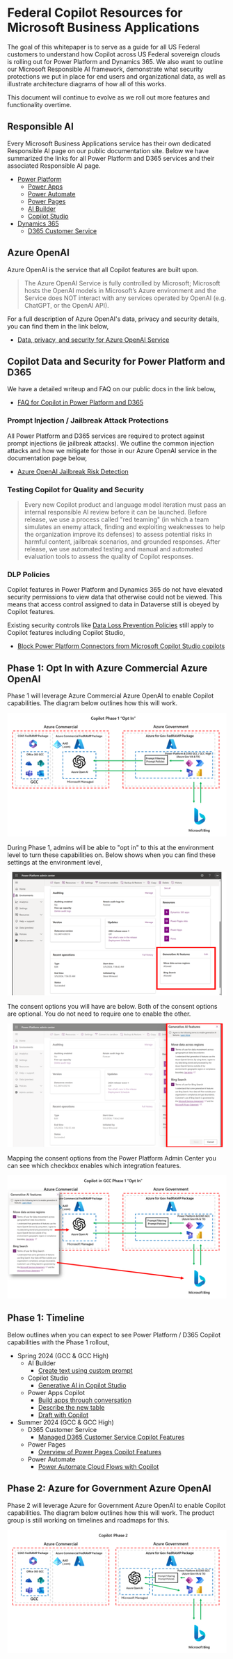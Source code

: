 # Federal Copilot Resources for Microsoft Business Applications
The goal of this whitepaper is to serve as a guide for all US Federal customers to understand how Copilot across US Federal sovereign clouds is rolling out for Power Platform and Dynamics 365.  We also want to outline our Microsoft Responsible AI framework, demonstrate what security protections we put in place for end users and organizational data, as well as illustrate architecture diagrams of how all of this works.  

This document will continue to evolve as we roll out more features and functionality overtime.

## Responsible AI
Every Microsoft Business Applications service has their own dedicated Responsible AI page on our public documentation site.  Below we have summarized the links for all Power Platform and D365 services and their associated Responsible AI page.

* [Power Platform](https://learn.microsoft.com/en-us/power-platform/responsible-ai-overview)
  * [Power Apps](https://learn.microsoft.com/en-us/power-apps/maker/common/responsible-ai-overview/)
  * [Power Automate](https://learn.microsoft.com/en-us/power-automate/responsible-ai-overview/)
  * [Power Pages](https://learn.microsoft.com/en-us/power-pages/responsible-ai-overview/)
  * [AI Builder](https://learn.microsoft.com/en-us/ai-builder/responsible-ai-overview)
  * [Copilot Studio](https://learn.microsoft.com/en-us/microsoft-copilot-studio/responsible-ai-overview)
* [Dynamics 365](https://learn.microsoft.com/en-us/dynamics365/responsible-ai-overview)
  * [D365 Customer Service](https://learn.microsoft.com/en-us/dynamics365/customer-service/implement/responsible-ai-overview)
 
## Azure OpenAI
Azure OpenAI is the service that all Copilot features are built upon. 

> The Azure OpenAI Service is fully controlled by Microsoft; Microsoft hosts the OpenAI models in Microsoft’s Azure environment and the Service does NOT interact with any services operated by OpenAI (e.g. ChatGPT, or the OpenAI API).

For a full description of Azure OpenAI's data, privacy and security details, you can find them in the link below,

* [Data, privacy, and security for Azure OpenAI Service](https://learn.microsoft.com/en-us/legal/cognitive-services/openai/data-privacy)

## Copilot Data and Security for Power Platform and D365
We have a detailed writeup and FAQ on our public docs in the link below,

* [FAQ for Copilot in Power Platform and D365](https://learn.microsoft.com/en-us/power-platform/faqs-copilot-data-security-privacy)

### Prompt Injection / Jailbreak Attack Protections
All Power Platform and D365 services are required to protect against prompt injections (ie jailbreak attacks).  We outline the common injection attacks and how we mitigate for those in our Azure OpenAI service in the documentation page below,

* [Azure OpenAI Jailbreak Risk Detection](https://learn.microsoft.com/en-us/azure/ai-services/content-safety/concepts/jailbreak-detection)

### Testing Copilot for Quality and Security
> Every new Copilot product and language model iteration must pass an internal responsible AI review before it can be launched. Before release, we use a process called "red teaming" (in which a team simulates an enemy attack, finding and exploiting weaknesses to help the organization improve its defenses) to assess potential risks in harmful content, jailbreak scenarios, and grounded responses. After release, we use automated testing and manual and automated evaluation tools to assess the quality of Copilot responses.

### DLP Policies
Copilot features in Power Platform and Dynamics 365 do not have elevated security permissions to view data that otherwise could not be viewed.  This means that access control assigned to data in Dataverse still is obeyed by Copilot features.

Existing security controls like [Data Loss Prevention Policies](https://learn.microsoft.com/en-us/power-platform/admin/wp-data-loss-prevention) still apply to Copilot features including Copilot Studio,

* [Block Power Platform Connectors from Microsoft Copilot Studio copilots](https://learn.microsoft.com/en-us/microsoft-copilot-studio/dlp-example-4?tabs=webapp)

## Phase 1: Opt In with Azure Commercial Azure OpenAI
Phase 1 will leverage Azure Commercial Azure OpenAI to enable Copilot capabilities.  The diagram below outlines how this will work.

![Copilot Opt In Architecture](images/CopilotPhase1Architecture.png)

During Phase 1, admins will be able to "opt in" to this at the environment level to turn these capabilities on.  Below shows when you can find these settings at the environment level,

![Power Platform Admin Center GenAI Controls](images/GenAI_OptIn_Overview_01.png)

The consent options you will have are below.  Both of the consent options are optional.  You do not need to require one to enable the other.

![Power Platform Admin Center GenAI Consent Options](images/GenAI_OptIn_Overview_02.png)

Mapping the consent options from the Power Platform Admin Center you can see which checkbox enables which integration features.

![Power Platform Admin Center GenAI Consent Options](images/GenAI_OptIn_Overview_03.png)

## Phase 1: Timeline
Below outlines when you can expect to see Power Platform / D365 Copilot capabilities with the Phase 1 rollout,

* Spring 2024 (GCC & GCC High)
  * AI Builder
    * [Create text using custom prompt](https://learn.microsoft.com/en-us/ai-builder/create-a-custom-prompt)
  * Copilot Studio
    * [Generative AI in Copilot Studio](https://learn.microsoft.com/en-us/microsoft-copilot-studio/nlu-gpt-overview)
  * Power Apps Copilot
    * [Build apps through conversation](https://learn.microsoft.com/en-us/power-apps/maker/canvas-apps/ai-conversations-create-app)
    * [Describe the new table](https://learn.microsoft.com/en-us/power-apps/user/well-written-input-text-copilot)
    * [Draft with Copilot](https://learn.microsoft.com/en-us/power-apps/user/well-written-input-text-copilot)
* Summer 2024 (GCC & GCC High)
  * D365 Customer Service
    * [Managed D365 Customer Service Copilot Features](https://learn.microsoft.com/en-us/dynamics365/customer-service/administer/configure-copilot-features)
  * Power Pages
    * [Overview of Power Pages Copilot Features](https://learn.microsoft.com/en-us/power-pages/configure/ai-copilot-overview)
  * Power Automate
    * [Power Automate Cloud Flows with Copilot](https://learn.microsoft.com/en-us/power-automate/get-started-with-copilot)

## Phase 2: Azure for Government Azure OpenAI
Phase 2 will leverage Azure for Government Azure OpenAI to enable Copilot capabilities.  The diagram below outlines how this will work.  The product group is still working on timelines and roadmaps for this.

![Copilot Azure for Government Architecture](images/CopilotPhase2Architecture.png)